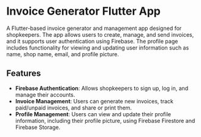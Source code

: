 # Invoice Generator Flutter App

A Flutter-based invoice generator and management app designed for shopkeepers. The app allows users to create, manage, and send invoices, and it supports user authentication using Firebase. The profile page includes functionality for viewing and updating user information such as name, shop name, email, and profile picture.

## Features

- **Firebase Authentication**: Allows shopkeepers to sign up, log in, and manage their accounts.
- **Invoice Management**: Users can generate new invoices, track paid/unpaid invoices, and share or print them.
- **Profile Management**: Users can view and update their profile information, including their profile picture, using Firebase Firestore and Firebase Storage.

